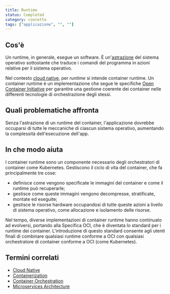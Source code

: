 ```yaml
---
title: Runtime
status: Completed
category: concetto
tags: ["applicazione", "", ""]
---
```


## Cos'è

Un runtime, in generale, esegue un software.
È un'[astrazione](/it/abstraction/) del sistema operativo sottostante che traduce i comandi del programma in azioni relative per il sistema operativo.

Nel contesto [cloud native](/it/cloud-native-apps/), per _runtime_ si intende container runtime. 
Un container runtime è un implementazione che segue le specifiche [Open Container Initiative](https://opencontainers.org/) per garantire una gestione coerente dei container nelle differenti tecnologie di orchestrazione degli stessi.

## Quali problematiche affronta
Senza l'astrazione di un runtime del container, l'applicazione dovrebbe occuparsi di tutte le meccaniche di ciascun sistema operativo, aumentando la complessità dell'esecuzione dell'app.

## In che modo aiuta
I container runtime sono un componente necessario degli orchestratori di container come Kubernetes. 
Gestiscono il ciclo di vita del container, che fa principalmente tre cose: 

- definisce come vengono specificate le immagini del container e come il runtime può recuperarle;
- gestisce come queste immagini vengono decompresse, stratificate, montate ed eseguite;
- gestisce le risorse hardware occupandosi di tutte queste azioni a livello di sistema operativo, come allocazione e isolamento delle risorse.

Nel tempo, diverse implementazioni di container runtime hanno continuato ad evolversi, portando alla Specifica OCI, che è diventata lo standard per i runtime dei container.
L'introduzione di questo standard consente agli utenti finali di combinare qualsiasi runtime conforme a OCI con qualsiasi orchestratore di container conforme a OCI (come Kubernetes).

## Termini correlati

- [Cloud Native](/it/cloud-native-apps/)
- [Containerization](/it/containerization/)
- [Container Orchestration](/it/container-orchestration/)
- [Microservices Architecture](/it/microservices-architecture/)